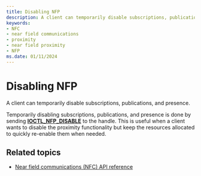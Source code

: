 ```yaml
---
title: Disabling NFP
description: A client can temporarily disable subscriptions, publications, and presence.
keywords:
- NFC
- near field communications
- proximity
- near field proximity
- NFP
ms.date: 01/11/2024
---
```


# Disabling NFP

A client can temporarily disable subscriptions, publications, and presence.

Temporarily disabling subscriptions, publications, and presence is done by sending **[IOCTL\_NFP\_DISABLE](/windows-hardware/drivers/ddi/nfpdev/ni-nfpdev-ioctl_nfp_disable)** to the handle. This is useful when a client wants to disable the proximity functionality but keep the resources allocated to quickly re-enable them when needed.

## Related topics

- [Near field communications (NFC) API reference](/windows-hardware/drivers/ddi/_nfpdrivers/)

